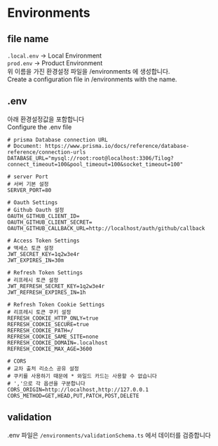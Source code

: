 # Environments

## file name

`.local.env` -> Local Environment  
`prod.env` -> Product Environment  
위 이름을 가진 환경설정 파일을 /environments 에 생성합니다.  
Create a configuration file in /environments with the name.

## .env

아래 환경설정값을 포함합니다  
Configure the .env file

```
# prisma Database connection URL
# Document: https://www.prisma.io/docs/reference/database-reference/connection-urls
DATABASE_URL="mysql://root:root@localhost:3306/Tilog?connect_timeout=100&pool_timeout=100&socket_timeout=100"

# server Port
# 서버 기본 설정
SERVER_PORT=80

# Oauth Settings
# Github Oauth 설정
OAUTH_GITHUB_CLIENT_ID=
OAUTH_GITHUB_CLIENT_SECRET=
OAUTH_GITHUB_CALLBACK_URL=http://localhost/auth/github/callback

# Access Token Settings
# 액세스 토큰 설정
JWT_SECRET_KEY=1q2w3e4r
JWT_EXPIRES_IN=30m

# Refresh Token Settings
# 리프레시 토큰 설정
JWT_REFRESH_SECRET_KEY=1q2w3e4r
JWT_REFRESH_EXPIRES_IN=1h

# Refresh Token Cookie Settings
# 리프레시 토큰 쿠키 설정
REFRESH_COOKIE_HTTP_ONLY=true
REFRESH_COOKIE_SECURE=true
REFRESH_COOKIE_PATH=/
REFRESH_COOKIE_SAME_SITE=none
REFRESH_COOKIE_DOMAIN=.localhost
REFRESH_COOKIE_MAX_AGE=3600

# CORS
# 교차 출처 리소스 공유 설정
# 쿠키를 사용하기 때문에 * 와일드 카드는 사용할 수 없습니다
# ','으로 각 옵션을 구분합니다
CORS_ORIGIN=http://localhost,http://127.0.0.1
CORS_METHOD=GET,HEAD,PUT,PATCH,POST,DELETE
```

## validation

.env 파일은 `/environments/validationSchema.ts` 에서 데이터를 검증합니다
